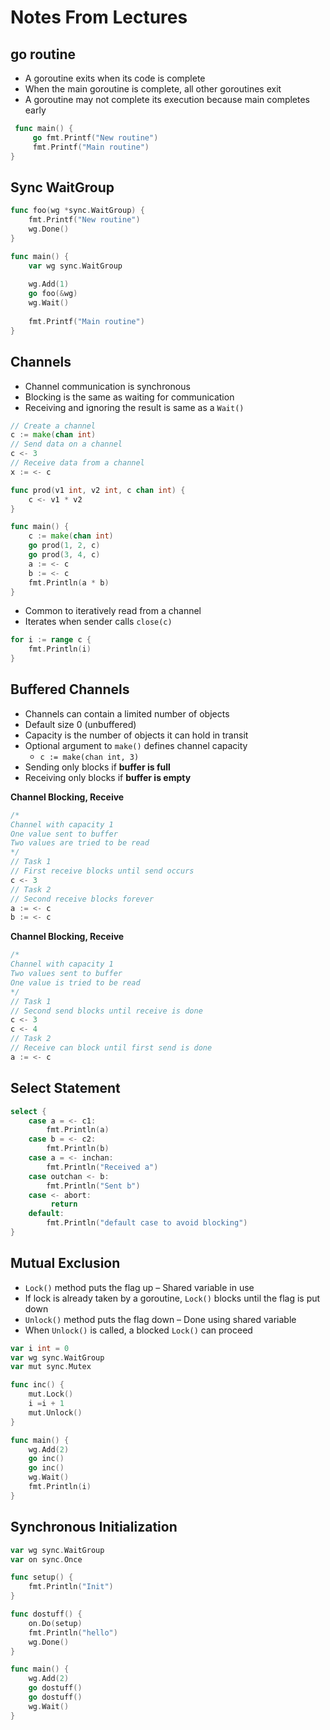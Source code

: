 # Notes From Lectures


## go routine

- A goroutine exits when its code is complete
- When the main goroutine is complete, all other goroutines exit
- A goroutine may not complete its execution because main completes early

```go
 func main() {
     go fmt.Printf("New routine")
     fmt.Printf("Main routine")
}
```


##  Sync WaitGroup

```go
func foo(wg *sync.WaitGroup) {
    fmt.Printf("New routine")
    wg.Done()
}

func main() {
    var wg sync.WaitGroup
    
    wg.Add(1)
    go foo(&wg)
    wg.Wait()
    
    fmt.Printf("Main routine")
}
```


## Channels

- Channel communication is synchronous
- Blocking is the same as waiting for communication
- Receiving and ignoring the result is same as a `Wait()`

```go
// Create a channel
c := make(chan int)
// Send data on a channel
c <- 3
// Receive data from a channel
x := <- c
```

```go
func prod(v1 int, v2 int, c chan int) {
    c <- v1 * v2
}

func main() {
    c := make(chan int)
    go prod(1, 2, c)
    go prod(3, 4, c)
    a := <- c
    b := <- c
    fmt.Println(a * b)
}
```

- Common to iteratively read from a channel
- Iterates when sender calls `close(c)`

```go
for i := range c {
    fmt.Println(i)
}
```

## Buffered Channels

- Channels can contain a limited number of objects
- Default size 0 (unbuffered)
- Capacity is the number of objects it can hold in transit
- Optional argument to `make()` defines channel capacity
    - `c := make(chan int, 3)`
- Sending only blocks if **buffer is full**
- Receiving only blocks if **buffer is empty**
 
**Channel Blocking, Receive**

```go
/*
Channel with capacity 1
One value sent to buffer
Two values are tried to be read
*/
// Task 1
// First receive blocks until send occurs
c <- 3
// Task 2
// Second receive blocks forever
a := <- c
b := <- c
```

**Channel Blocking, Receive**

```go
/*
Channel with capacity 1
Two values sent to buffer
One value is tried to be read
*/
// Task 1
// Second send blocks until receive is done
c <- 3
c <- 4
// Task 2
// Receive can block until first send is done
a := <- c
```


## Select Statement

```go
select {
    case a = <- c1:
        fmt.Println(a)
    case b = <- c2:
        fmt.Println(b)
    case a = <- inchan:
        fmt.Println("Received a")
    case outchan <- b:
        fmt.Println("Sent b")
    case <- abort:
         return
    default:
        fmt.Println("default case to avoid blocking")
}
```

## Mutual Exclusion

- `Lock()` method puts the flag up – Shared variable in use
- If lock is already taken by a goroutine, `Lock()` blocks until the flag is put down
- `Unlock()` method puts the flag down – Done using shared variable
- When `Unlock()` is called, a blocked `Lock()` can proceed

```go
var i int = 0
var wg sync.WaitGroup
var mut sync.Mutex

func inc() {
    mut.Lock()
    i =i + 1
    mut.Unlock()
}

func main() {
    wg.Add(2)
    go inc()
    go inc()
    wg.Wait()
    fmt.Println(i)
}
```


## Synchronous Initialization

```go
var wg sync.WaitGroup
var on sync.Once

func setup() {
    fmt.Println("Init")
}

func dostuff() {
    on.Do(setup)
    fmt.Println("hello")
    wg.Done()
}

func main() {
    wg.Add(2)
    go dostuff()
    go dostuff()
    wg.Wait()
}
```



